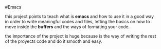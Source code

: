 #Emacs

this project points to teach what is **emacs** and how to use it in a good way in order to write meaningful codes and files, letting the basics on how to move inside the **buffers** and the ways of formating your code.

the importance of the project is huge because is the way of writing the rest of the proyects code and do it smooth and easy.